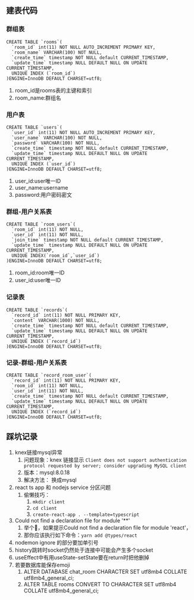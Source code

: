 ## 建表代码
### 群组表
```
CREATE TABLE `rooms`(
  `room_id` int(11) NOT NULL AUTO_INCREMENT PRIMARY KEY,
  `room_name` VARCHAR(100) NOT NULL,
  `create_time` timestamp NOT NULL default CURRENT_TIMESTAMP,
  `update_time` timestamp NULL DEFAULT NULL ON UPDATE CURRENT_TIMESTAMP,
  UNIQUE INDEX (`room_id`)
)ENGINE=InnoDB DEFAULT CHARSET=utf8;
```
1. room_id是rooms表的主键和索引
2. room_name:群组名


### 用户表
```
CREATE TABLE `users`(
  `user_id` int(11) NOT NULL AUTO_INCREMENT PRIMARY KEY,
  `user_name` VARCHAR(100) NOT NULL,
  `password` VARCHAR(100) NOT NULL,
  `create_time` timestamp NOT NULL default CURRENT_TIMESTAMP,
  `update_time` timestamp NULL DEFAULT NULL ON UPDATE CURRENT_TIMESTAMP,
  UNIQUE INDEX (`user_id`)
)ENGINE=InnoDB DEFAULT CHARSET=utf8;
```
1. user_id:user唯一ID
2. user_name:username
2. password:用户密码密文


### 群组-用户关系表
```
CREATE TABLE `room_users`(
  `room_id` int(11) NOT NULL,
  `user_id` int(11) NOT NULL,
  `join_time` timestamp NOT NULL default CURRENT_TIMESTAMP,
  `update_time` timestamp NULL DEFAULT NULL ON UPDATE CURRENT_TIMESTAMP,
  UNIQUE INDEX(`room_id`,`user_id`)
)ENGINE=InnoDB DEFAULT CHARSET=utf8;
```
1. room_id:room唯一ID
2. user_id:user唯一ID


### 记录表
```
CREATE TABLE `records`(
  `record_id` int(11) NOT NULL PRIMARY KEY,
  `content` VARCHAR(1000) NOT NULL,
  `create_time` timestamp NOT NULL default CURRENT_TIMESTAMP,
  `update_time` timestamp NULL DEFAULT NULL ON UPDATE CURRENT_TIMESTAMP,
  UNIQUE INDEX (`record_id`)
)ENGINE=InnoDB DEFAULT CHARSET=utf8;
```

### 记录-群组-用户关系表
```
CREATE TABLE `record_room_user`(
  `record_id` int(11) NOT NULL PRIMARY KEY,
  `room_id` int(11) NOT NULL,
  `user_id` int(11) NOT NULL,
  `create_time` timestamp NOT NULL default CURRENT_TIMESTAMP,
  `update_time` timestamp NULL DEFAULT NULL ON UPDATE CURRENT_TIMESTAMP,
  UNIQUE INDEX (`record_id`)
)ENGINE=InnoDB DEFAULT CHARSET=utf8;
```
## 踩坑记录
1. knex链接mysql异常
   1. 问题现象：knex 链接显示 
`Client does not support authentication protocol requested by server; consider upgrading MySQL client`
   2. 版本：mysql:8.0.18
   3. 解决方法： 换成mysql
2. react ts app 和 nodejs service 分区问题
   1. 偷懒技巧：
      1. `mkdir client`
      2. `cd client`
      3. `create-react-app . --template=typescript`
3. Could not find a declaration file for module '**'
   1. 举个🌰，如果提示Could not find a declaration file for module 'react'，
   2. 那你应该执行如下命令：`yarn add @types/react`
4. nodemon ignore 的部分要加单引号
5. history跳转时socket仍然处于连接中可能会产生多个socket
6. useEffect中有用useState-setState要在return时把他删掉
7. 若要数据库能保存emoji
   1. ALTER DATABASE chat_room CHARACTER SET utf8mb4 COLLATE utf8mb4_general_ci;
   2. ALTER TABLE rooms CONVERT TO CHARACTER SET utf8mb4 COLLATE utf8mb4_general_ci;